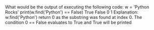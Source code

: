 What would be the output of executing the following code:
w = 'Python Rocks'
print(w.find('Python') == False)
 True
 False
 0
 1
Explanation:
w.find('Python') return 0 as the substring was found at index 0. The condition 0 == False evaluates to True and True will be printed
